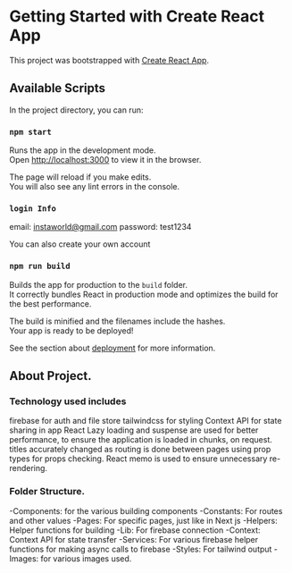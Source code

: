 # Getting Started with Create React App

This project was bootstrapped with [Create React App](https://github.com/facebook/create-react-app).

## Available Scripts

In the project directory, you can run:

### `npm start`

Runs the app in the development mode.\
Open [http://localhost:3000](http://localhost:3000) to view it in the browser.

The page will reload if you make edits.\
You will also see any lint errors in the console.

### `login Info`

email: instaworld@gmail.com
password: test1234

You can also create your own account

### `npm run build`

Builds the app for production to the `build` folder.\
It correctly bundles React in production mode and optimizes the build for the best performance.

The build is minified and the filenames include the hashes.\
Your app is ready to be deployed!

See the section about [deployment](https://facebook.github.io/create-react-app/docs/deployment) for more information.

## About Project.

### Technology used includes

firebase for auth and file store
tailwindcss for styling
Context API for state sharing in app
React Lazy loading and suspense are used for better performance, to ensure the application is loaded in chunks, on request.
titles accurately changed as routing is done between pages
using prop types for props checking.
React memo is used to ensure unnecessary re-rendering.

### Folder Structure.

-Components: for the various building components
-Constants: For routes and other values
-Pages: For specific pages, just like in Next js
-Helpers: Helper functions for building
-Lib: For firebase connection
-Context: Context API for state transfer
-Services: For various firebase helper functions for making async calls to firebase
-Styles: For tailwind output
-Images: for various images used.
